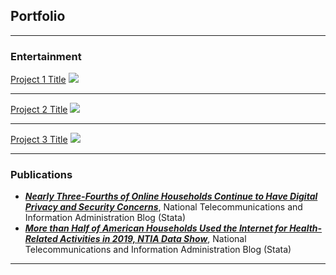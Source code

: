 ## Portfolio

---

### Entertainment

[Project 1 Title](/sample_page)
<img src="images/dummy_thumbnail.jpg?raw=true"/>

---
[Project 2 Title](/pdf/sample_presentation.pdf)
<img src="images/dummy_thumbnail.jpg?raw=true"/>

---
[Project 3 Title](http://example.com/)
<img src="images/dummy_thumbnail.jpg?raw=true"/>

---

### Publications

- **_[Nearly Three-Fourths of Online Households Continue to Have Digital Privacy and Security Concerns](https://ntia.gov/blog/2021/nearly-three-fourths-online-households-continue-have-digital-privacy-and-security-concerns)_**, National Telecommunications and Information Administration Blog (Stata)
- **_[More than Half of American Households Used the Internet for Health-Related Activities in 2019, NTIA Data Show](https://ntia.gov/blog/2020/more-half-american-households-used-internet-health-related-activities-2019-ntia-data-show)_**, National Telecommunications and Information Administration Blog (Stata)

---





